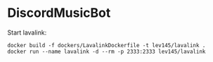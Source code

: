# DiscordMusicBot


Start lavalink:
```
docker build -f dockers/LavalinkDockerfile -t lev145/lavalink .
docker run --name lavalink -d --rm -p 2333:2333 lev145/lavalink
```
